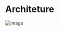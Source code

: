 # Architeture
![image](https://user-images.githubusercontent.com/52329533/149596179-c400d294-961d-4c98-92a4-66c183f4662e.png)
